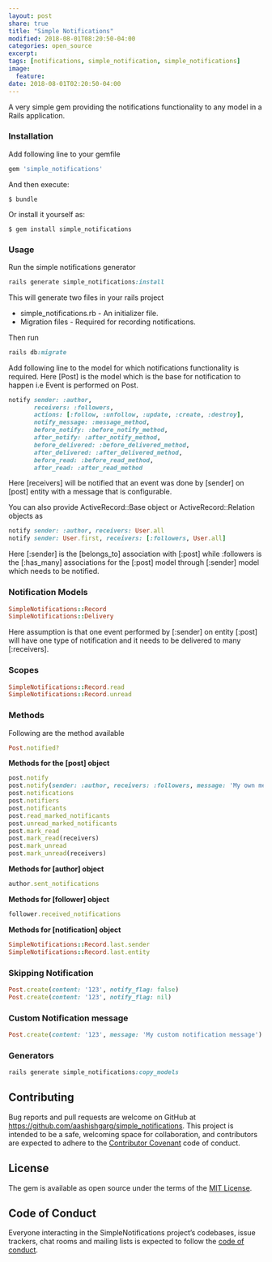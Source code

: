 ```yaml
---
layout: post
share: true
title: "Simple Notifications"
modified: 2018-08-01T08:20:50-04:00
categories: open_source
excerpt:
tags: [notifications, simple_notification, simple_notifications]
image:
  feature:
date: 2018-08-01T02:20:50-04:00
---
```


A very simple gem providing the notifications functionality to any model in a Rails application.

### Installation

Add following line to your gemfile

```ruby
gem 'simple_notifications'
```

And then execute:

    $ bundle

Or install it yourself as:

    $ gem install simple_notifications

### Usage

Run the simple notifications generator

```ruby
rails generate simple_notifications:install
```
This will generate two files in your rails project

* simple_notifications.rb - An initializer file.
* Migration files - Required for recording notifications.

Then run

```ruby
rails db:migrate
``` 

Add following line to the model for which notifications functionality is required. Here [Post] is the model which is the base for notification to happen i.e Event is performed on Post. 

```ruby
notify sender: :author,
       receivers: :followers,
       actions: [:follow, :unfollow, :update, :create, :destroy],
       notify_message: :message_method,
       before_notify: :before_notify_method,
       after_notify: :after_notify_method,
       before_delivered: :before_delivered_method,
       after_delivered: :after_delivered_method,
       before_read: :before_read_method,
       after_read: :after_read_method
``` 
Here [receivers] will be notified that an event was done by [sender] on [post] entity with a message that is configurable.

You can also provide ActiveRecord::Base object or ActiveRecord::Relation objects as 

```ruby
notify sender: :author, receivers: User.all
notify sender: User.first, receivers: [:followers, User.all]
```

Here [:sender] is the [belongs_to] association with [:post] while :followers is the [:has_many] associations for the [:post] model through [:sender] model which needs to be notified.

### Notification Models

```ruby
SimpleNotifications::Record
SimpleNotifications::Delivery
```
Here assumption is that one event performed by [:sender] on entity [:post] will have one type of notification and it needs to be delivered to many [:receivers].

### Scopes

```ruby
SimpleNotifications::Record.read
SimpleNotifications::Record.unread
```

### Methods
Following are the method available

```ruby
Post.notified?
```

**Methods for the [post] object**

```ruby
post.notify
post.notify(sender: :author, receivers: :followers, message: 'My own message')
post.notifications
post.notifiers
post.notificants
post.read_marked_notificants
post.unread_marked_notificants
post.mark_read
post.mark_read(receivers)
post.mark_unread
post.mark_unread(receivers)
```

**Methods for [author] object**

```ruby
author.sent_notifications
```

**Methods for [follower] object**

```ruby
follower.received_notifications
```

**Methods for [notification] object**
```ruby
SimpleNotifications::Record.last.sender
SimpleNotifications::Record.last.entity
```

### Skipping Notification

```ruby
Post.create(content: '123', notify_flag: false)
Post.create(content: '123', notify_flag: nil)
```

### Custom Notification message

```ruby
Post.create(content: '123', message: 'My custom notification message')
```

### Generators

```ruby
rails generate simple_notifications:copy_models
```

## Contributing

Bug reports and pull requests are welcome on GitHub at https://github.com/aashishgarg/simple_notifications. 
This project is intended to be a safe, welcoming space for collaboration, and contributors are expected to adhere to the [Contributor Covenant](http://contributor-covenant.org) code of conduct.

## License

The gem is available as open source under the terms of the [MIT License](https://opensource.org/licenses/MIT).

## Code of Conduct

Everyone interacting in the SimpleNotifications project’s codebases, issue trackers, chat rooms and mailing lists is expected to follow the [code of conduct](https://github.com/[USERNAME]/simple_notifications/blob/master/CODE_OF_CONDUCT.md).





